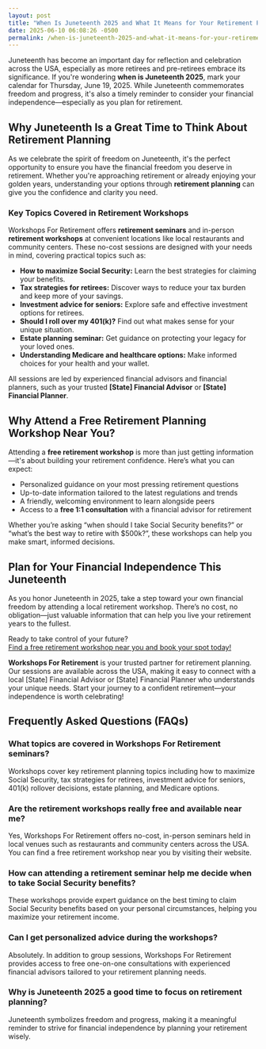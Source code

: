 ```yaml
---
layout: post
title: "When Is Juneteenth 2025 and What It Means for Your Retirement Planning"
date: 2025-06-10 06:08:26 -0500
permalink: /when-is-juneteenth-2025-and-what-it-means-for-your-retirement-planning/
---
```

Juneteenth has become an important day for reflection and celebration across the USA, especially as more retirees and pre-retirees embrace its significance. If you're wondering **when is Juneteenth 2025**, mark your calendar for Thursday, June 19, 2025. While Juneteenth commemorates freedom and progress, it's also a timely reminder to consider your financial independence—especially as you plan for retirement.

## Why Juneteenth Is a Great Time to Think About Retirement Planning

As we celebrate the spirit of freedom on Juneteenth, it's the perfect opportunity to ensure you have the financial freedom you deserve in retirement. Whether you're approaching retirement or already enjoying your golden years, understanding your options through **retirement planning** can give you the confidence and clarity you need.

### Key Topics Covered in Retirement Workshops

Workshops For Retirement offers **retirement seminars** and in-person **retirement workshops** at convenient locations like local restaurants and community centers. These no-cost sessions are designed with your needs in mind, covering practical topics such as:

- **How to maximize Social Security:** Learn the best strategies for claiming your benefits.
- **Tax strategies for retirees:** Discover ways to reduce your tax burden and keep more of your savings.
- **Investment advice for seniors:** Explore safe and effective investment options for retirees.
- **Should I roll over my 401(k)?** Find out what makes sense for your unique situation.
- **Estate planning seminar:** Get guidance on protecting your legacy for your loved ones.
- **Understanding Medicare and healthcare options:** Make informed choices for your health and your wallet.

All sessions are led by experienced financial advisors and financial planners, such as your trusted **[State] Financial Advisor** or **[State] Financial Planner**.

## Why Attend a Free Retirement Planning Workshop Near You?

Attending a **free retirement workshop** is more than just getting information—it's about building your retirement confidence. Here’s what you can expect:

- Personalized guidance on your most pressing retirement questions
- Up-to-date information tailored to the latest regulations and trends
- A friendly, welcoming environment to learn alongside peers
- Access to a **free 1:1 consultation** with a financial advisor for retirement

Whether you’re asking “when should I take Social Security benefits?” or “what’s the best way to retire with $500k?”, these workshops can help you make smart, informed decisions.

## Plan for Your Financial Independence This Juneteenth

As you honor Juneteenth in 2025, take a step toward your own financial freedom by attending a local retirement workshop. There’s no cost, no obligation—just valuable information that can help you live your retirement years to the fullest.

Ready to take control of your future?  
[Find a free retirement workshop near you and book your spot today!](https://workshopsforretirement.com/)

**Workshops For Retirement** is your trusted partner for retirement planning. Our sessions are available across the USA, making it easy to connect with a local [State] Financial Advisor or [State] Financial Planner who understands your unique needs. Start your journey to a confident retirement—your independence is worth celebrating!

## Frequently Asked Questions (FAQs)

### What topics are covered in Workshops For Retirement seminars?  
Workshops cover key retirement planning topics including how to maximize Social Security, tax strategies for retirees, investment advice for seniors, 401(k) rollover decisions, estate planning, and Medicare options.

### Are the retirement workshops really free and available near me?  
Yes, Workshops For Retirement offers no-cost, in-person seminars held in local venues such as restaurants and community centers across the USA. You can find a free retirement workshop near you by visiting their website.

### How can attending a retirement seminar help me decide when to take Social Security benefits?  
These workshops provide expert guidance on the best timing to claim Social Security benefits based on your personal circumstances, helping you maximize your retirement income.

### Can I get personalized advice during the workshops?  
Absolutely. In addition to group sessions, Workshops For Retirement provides access to free one-on-one consultations with experienced financial advisors tailored to your retirement planning needs.

### Why is Juneteenth 2025 a good time to focus on retirement planning?  
Juneteenth symbolizes freedom and progress, making it a meaningful reminder to strive for financial independence by planning your retirement wisely.

<script type="application/ld+json">
{
  "@context": "https://schema.org",
  "@type": "BlogPosting",
  "headline": "When Is Juneteenth 2025 and What It Means for Your Retirement Planning",
  "description": "Juneteenth 2025 is a great opportunity to reflect on your financial freedom and plan for retirement. Learn how retirement workshops can help you maximize Social Security, understand tax strategies, and make smart investment decisions.",
  "author": {
    "@type": "Person",
    "name": "Workshops For Retirement"
  },
  "publisher": {
    "@type": "Person",
    "name": "Workshops For Retirement"
  },
  "datePublished": "2024-06-01",
  "mainEntityOfPage": {
    "@type": "WebPage",
    "@id": "https://workshopsforretirement.com/blog/when-is-juneteenth-2025"
  },
  "keywords": "Retirement planning, Retirement seminars, Retirement workshops, Retirement planning near me, Free retirement workshop, How to maximize Social Security, Tax strategies for retirees, Financial advisor for retirement, Investment advice for seniors, Should I roll over my 401(k)?, Best way to retire with $500k, When to take Social Security benefits, Estate planning seminar, Medicare, Social Security, Estate Planning",
  "url": "https://workshopsforretirement.com/blog/when-is-juneteenth-2025"
}
</script>

<script type="application/ld+json">
{
  "@context": "https://schema.org",
  "@type": "FAQPage",
  "mainEntity": [
    {
      "@type": "Question",
      "name": "What topics are covered in Workshops For Retirement seminars?",
      "acceptedAnswer": {
        "@type": "Answer",
        "text": "Workshops cover key retirement planning topics including how to maximize Social Security, tax strategies for retirees, investment advice for seniors, 401(k) rollover decisions, estate planning, and Medicare options."
      }
    },
    {
      "@type": "Question",
      "name": "Are the retirement workshops really free and available near me?",
      "acceptedAnswer": {
        "@type": "Answer",
        "text": "Yes, Workshops For Retirement offers no-cost, in-person seminars held in local venues such as restaurants and community centers across the USA. You can find a free retirement workshop near you by visiting their website."
      }
    },
    {
      "@type": "Question",
      "name": "How can attending a retirement seminar help me decide when to take Social Security benefits?",
      "acceptedAnswer": {
        "@type": "Answer",
        "text": "These workshops provide expert guidance on the best timing to claim Social Security benefits based on your personal circumstances, helping you maximize your retirement income."
      }
    },
    {
      "@type": "Question",
      "name": "Can I get personalized advice during the workshops?",
      "acceptedAnswer": {
        "@type": "Answer",
        "text": "In addition to group sessions, Workshops For Retirement provides access to free one-on-one consultations with experienced financial advisors tailored to your retirement planning needs."
      }
    },
    {
      "@type": "Question",
      "name": "Why is Juneteenth 2025 a good time to focus on retirement planning?",
      "acceptedAnswer": {
        "@type": "Answer",
        "text": "Juneteenth symbolizes freedom and progress, making it a meaningful reminder to strive for financial independence by planning your retirement wisely."
      }
    }
  ]
}
</script>